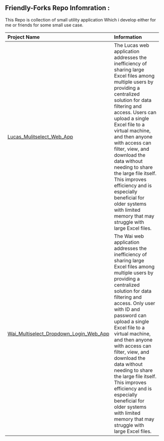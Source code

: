 ## Friendly-Forks Repo Infomration :
This Repo is collection of small utility application Which i develop either for me or friends for some small use case. 

| Project Name         | Information |
|:---------------------|:-----------------------------------------|
| [Lucas_Mulitselect_Web_App](https://github.com/abyshergill/Friendly-Forks/tree/main/Lucas_Mulitselect_Web_App)  | The Lucas web application addresses the inefficiency of sharing large Excel files among multiple users by providing a centralized solution for data filtering and access. Users can upload a single Excel file to a virtual machine, and then anyone with access can filter, view, and download the data without needing to share the large file itself. This improves efficiency and is especially beneficial for older systems with limited memory that may struggle with large Excel files.
| [Wai_Multiselect_Dropdown_Login_Web_App](https://github.com/abyshergill/Friendly-Forks/tree/main/Wai_Multiselect_Dropdown_Login_Web_App)  | The Wai web application addresses the inefficiency of sharing large Excel files among multiple users by providing a centralized solution for data filtering and access. Only user with ID and password can upload a single Excel file to a virtual machine, and then anyone with access can filter, view, and download the data without needing to share the large file itself. This improves efficiency and is especially beneficial for older systems with limited memory that may struggle with large Excel files.





